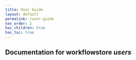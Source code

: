 ```yaml
---
title: User Guide
layout: default
permalink: /user-guide
nav_order: 2
has_children: true
has_toc: true
---
```


## Documentation for workflowstore *users*
